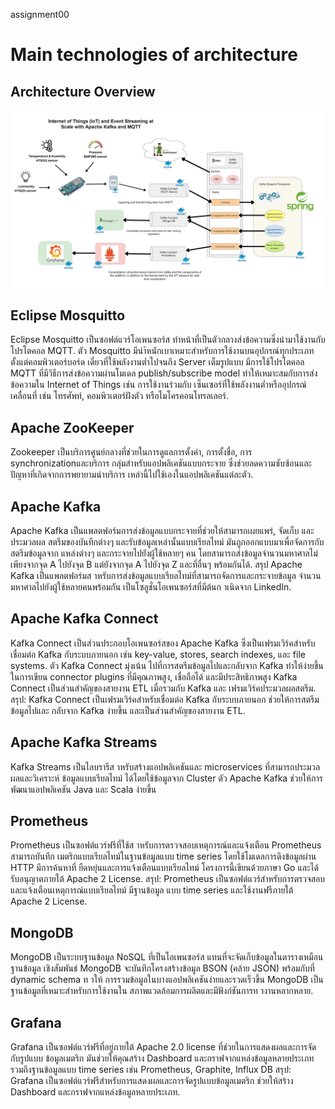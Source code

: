 assignment00

# Main technologies of architecture

## Architecture Overview

![IoT Event Streaming Architecture](./IOT.png)

## Eclipse Mosquitto
Eclipse Mosquitto เป็นซอฟต์แวร์โอเพนซอร์ส ทำหน้าที่เป็นตัวกลางส่งข้อความซึ่งนำมาใช้งานกับโปรโตคอล 
MQTT. ตัว Mosquitto มีนำ้หนักเบาเหมาะสำหรับการใช้งานบนอุปกรณ์ทุกประเภท ตั้งแต่คอมพิวเตอร์บอร์ด
เดี่ยวที่ใช้พลังงานต่ำไปจนถึง Server เต็มรูปแบบ มีการใช้โปรโตคอล MQTT ที่มีวิธีการส่งข้อความผ่านโมเดล
publish/subscribe model ทำให้เหมาะสมกับการส่งข้อความใน Internet of Things เช่น การใช้งานร่วมกับ
เซ็นเซอร์ที่ใช้พลังงานต่ำหรืออุปกรณ์เคลื่อนที่ เช่น โทรศัพท์, คอมพิวเตอร์ฝังตัว หรือไมโครคอนโทรลเลอร์.


## Apache ZooKeeper
Zookeeper เป็นบริการศูนย์กลางที่ช่วยในการดูแลการตั้งค่า, การตั้งชื่อ, การ synchronizationและบริการ
กลุ่มสำหรับแอปพลิเคชันแบบกระจาย ซึ่งช่วยลดความซับซ้อนและปัญหาที่เกิดจากการพยายามนำบริการ
เหล่านี้ไปใช้เองในแอปพลิเคชันแต่ละตัว.


## Apache Kafka
Apache Kafka เป็นแพลตฟอร์มการส่งข้อมูลแบบกระจายที่ช่วยให้สามารถเผยแพร่, จัดเก็บ และประมวลผล
สตรีมของบันทึกต่างๆ และรับข้อมูลเหล่านั้นแบบเรียลไทม์ มันถูกออกแบบมาเพื่อจัดการกับสตรีมข้อมูลจาก
แหล่งต่างๆ และกระจายไปยังผู้ใช้หลายๆ คน โดยสามารถส่งข้อมูลจำนวนมหาศาลไม่เพียงจากจุด A ไปยังจุด 
B แต่ยังจากจุด A ไปยังจุด Z และที่อื่นๆ พร้อมกันได้.
สรุป Apache Kafka เป็นแพลตฟอร์มส าหรับการส่งข้อมูลแบบเรียลไทม์ที่สามารถจัดการและกระจายข้อมูล
จำนวนมหาศาลไปยังผู้ใช้หลายคนพร้อมกัน เป็นโซลูชั่นโอเพนซอร์สที่มีต้นก าเนิดจาก LinkedIn.



## Apache Kafka Connect
Kafka Connect เป็นส่วนประกอบโอเพนซอร์สของ Apache Kafka ซึ่งเป็นเฟรมเวิร์คสำหรับเชื่อมต่อ Kafka 
กับระบบภายนอก เช่น key-value, stores, search indexes, และ file systems. ตัว Kafka Connect มุ่งเน้น
ไปที่การสตรีมข้อมูลไปและกลับจาก Kafka ทำให้ง่ายขึ้นในการเขียน connector plugins ที่มีคุณภาพสูง, 
เชื่อถือได้ และมีประสิทธิภาพสูง Kafka Connect เป็นส่วนสำคัญของสายงาน ETL เมื่อรวมกับ Kafka และ
เฟรมเวิร์คประมวลผลสตรีม.
สรุป: Kafka Connect เป็นเฟรมเวิร์คสำหรับเชื่อมต่อ Kafka กับระบบภายนอก ช่วยให้การสตรีมข้อมูลไปและ
กลับจาก Kafka ง่ายขึ้น และเป็นส่วนสำคัญของสายงาน ETL.


## Apache Kafka Streams
Kafka Streams เป็นไลบรารีส าหรับสร้างแอปพลิเคชันและ microservices ที่สามารถประมวลผลและวิเคราะห์
ข้อมูลแบบเรียลไทม์ ได้โดยใช้ข้อมูลจาก Cluster ตัว Apache Kafka ช่วยให้การพัฒนาแอปพลิเคชัน Java 
และ Scala ง่ายขึ้น


## Prometheus
Prometheus เป็นซอฟต์แวร์ฟรีที่ใช้ส าหรับการตรวจสอบเหตุการณ์และแจ้งเตือน Prometheus สามารถบันทึก
เมตริกแบบเรียลไทม์ในฐานข้อมูลแบบ time series โดยใช้โมเดลการดึงข้อมูลผ่าน HTTP มีการค้นหาที่
ยืดหยุ่นและการแจ้งเตือนแบบเรียลไทม์ โครงการนี้เขียนด้วยภาษา Go และได้รับอนุญาตภายใต้ Apache 2 
License.
สรุป: Prometheus เป็นซอฟต์แวร์สำหรับการตรวจสอบและแจ้งเตือนเหตุการณ์แบบเรียลไทม์ มีฐานข้อมูล
แบบ time series และใช้งานฟรีภายใต้ Apache 2 License.



## MongoDB
MongoDB เป็นระบบฐานข้อมูล NoSQL ที่เป็นโอเพนซอร์ส แทนที่จะจัดเก็บข้อมูลในตารางเหมือนฐานข้อมูล
เชิงสัมพันธ์ MongoDB จะบันทึกโครงสร้างข้อมูล BSON (คล้าย JSON) พร้อมกับที่ dynamic schema ท าให้
การรวมข้อมูลในบางแอปพลิเคชันง่ายและรวดเร็วขึ้น MongoDB เป็นฐานข้อมูลที่เหมาะสำหรับการใช้งานใน
สภาพแวดล้อมการผลิตและมีฟังก์ชันการท างานหลากหลาย.


## Grafana
Grafana เป็นซอฟต์แวร์ฟรีที่อยู่ภายใต้ Apache 2.0 license ที่ช่วยในการแสดงผลและการจัดกับรูปแบบ
ข้อมูลเมตริก มันช่วยให้คุณสร้าง Dashboard และกราฟจากแหล่งข้อมูลหลายประเภท รวมถึงฐานข้อมูลแบบ 
time series เช่น Prometheus, Graphite, Influx DB
สรุป: Grafana เป็นซอฟต์แวร์ฟรีสำหรับการแสดงผลและการจัดรูปแบบข้อมูลเมตริก ช่วยให้สร้าง Dashboard 
และกราฟจากแหล่งข้อมูลหลายประเภท.

